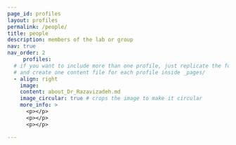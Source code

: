 ```yaml
---
page_id: profiles
layout: profiles
permalink: /people/
title: people
description: members of the lab or group
nav: true
nav_order: 2
     profiles:
  # if you want to include more than one profile, just replicate the following block
  # and create one content file for each profile inside _pages/
  - align: right
    image: 
    content: about_Dr_Razavizadeh.md
    image_circular: true # crops the image to make it circular
    more_info: >
      <p></p>
      <p></p>
      <p></p>

---
```

